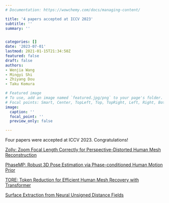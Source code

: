 ```yaml
---
# Documentation: https://wowchemy.com/docs/managing-content/

title: '4 papers accepted at ICCV 2023'
subtitle: ''
summary: ''


categories: []
date: '2023-07-01'
lastmod: 2021-01-15T21:34:50Z
featured: false
draft: false
authors:
- Wenjia Wang
- Mingyi Shi
- Zhiyang Dou
- Taku Komura

# Featured image
# To use, add an image named `featured.jpg/png` to your page's folder.
# Focal points: Smart, Center, TopLeft, Top, TopRight, Left, Right, BottomLeft, Bottom, BottomRight.
image:
  caption: ''
  focal_point: ''
  preview_only: false

---
```


Four papers were accepted at ICCV 2023. Congratulations!

[Zolly: Zoom Focal Length Correctly for Perspective-Distorted Human Mesh Reconstruction](https://wenjiawang0312.github.io/projects/zolly/)

[PhaseMP: Robust 3D Pose Estimation via Phase-conditioned Human Motion Prior
](https://rubbly.cn/publications/phaseMP/)

[TORE: Token Reduction for Efficient Human Mesh Recovery with Transformer
](https://frank-zy-dou.github.io/projects/Tore/index.html)

[Surface Extraction from Neural Unsigned Distance Fields](https://cong-yi.github.io/projects/dualmeshudf/)
